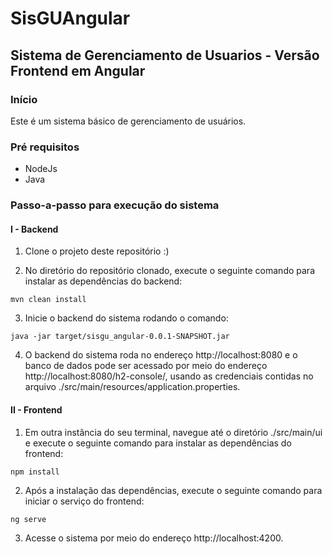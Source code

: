 # SisGUAngular #
## Sistema de Gerenciamento de Usuarios - Versão Frontend em Angular ##

### Início ###
Este é um sistema básico de gerenciamento de usuários.

### Pré requisitos ###
- NodeJs
- Java

### Passo-a-passo para execução do sistema ###
#### I - Backend ####
1. Clone o projeto deste repositório :)

2. No diretório do repositório clonado, execute o seguinte comando para instalar as dependências do backend:
```
mvn clean install
```

3. Inicie o backend do sistema rodando o comando:
````
java -jar target/sisgu_angular-0.0.1-SNAPSHOT.jar
````

4. O backend do sistema roda no endereço http://localhost:8080 e o banco de dados pode ser acessado por meio do endereço http://localhost:8080/h2-console/, usando as credenciais contidas no arquivo ./src/main/resources/application.properties.

#### II - Frontend ####
1. Em outra instância do seu terminal, navegue até o diretório ./src/main/ui e execute o seguinte comando para instalar as dependências do frontend:
````
npm install
````

2. Após a instalação das dependências, execute o seguinte comando para iniciar o serviço do frontend:
````
ng serve
````

3. Acesse o sistema por meio do endereço http://localhost:4200.

